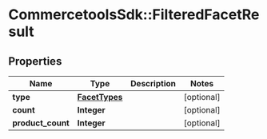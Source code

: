 # CommercetoolsSdk::FilteredFacetResult

## Properties
Name | Type | Description | Notes
------------ | ------------- | ------------- | -------------
**type** | [**FacetTypes**](FacetTypes.md) |  | [optional] 
**count** | **Integer** |  | [optional] 
**product_count** | **Integer** |  | [optional] 

